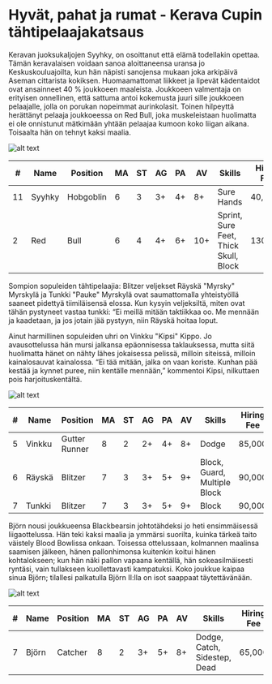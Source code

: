 # Hyvät, pahat ja rumat - Kerava Cupin tähtipelaajakatsaus

Keravan juoksukaljojen Syyhky, on osoittanut että elämä todellakin opettaa. Tämän keravalaisen voidaan sanoa aloittaneensa uransa jo Keskuskouluajoilta, kun hän näpisti sanojensa mukaan joka arkipäivä Aseman cittarista kokiksen. Huomaamattomat liikkeet ja lipevät kädentaidot ovat ansainneet 40 % joukkoeen maaleista. Joukkoeen valmentaja on erityisen onnellinen, että sattuma antoi kokemusta juuri sille joukkoeen pelaajalle, jolla on porukan nopeimmat aurinkolasit. Toinen hilpeyttä herättänyt pelaaja joukkoeessa on Red Bull, joka muskeleistaan huolimatta ei ole onnistunut mätkimään yhtään pelaajaa kumoon koko liigan aikana. Toisaalta hän on tehnyt kaksi maalia.

![alt text](/siteTexts/blogEntries/13/image.jpeg)

| #  | Name   | Position   | MA | ST | AG | PA | AV  | Skills                                 | Hiring Fee | SPP | MNG | NI | TR | Current Value |
|----|--------|------------|----|----|----|----|-----|----------------------------------------|------------|-----|-----|----|----|---------------|
| 11 | Syyhky | Hobgoblin  | 6  | 3  | 3+ | 4+ | 8+  | Sure Hands                             | 40,000     | 1   |     |    |    | 60,000        |
| 2  | Red    | Bull       | 6  | 4  | 4+ | 6+ | 10+ | Sprint, Sure Feet, Thick Skull, Block  | 130,000    | 3   |     |    |    | 150,000       |

Sompion sopuleiden tähtipelaajia: Blitzer veljekset Räyskä "Myrsky" Myrskylä ja Tunkki "Pauke" Myrskylä ovat saumattomalla yhteistyöllä saaneet pidettyä tiimiläisensä elossa. Kun kysyin veljeksiltä, miten ovat tähän pystyneet vastaa tunkki: “Ei meillä mitään taktiikkaa oo. Me mennään ja kaadetaan, ja jos jotain jää pystyyn, niin Räyskä hoitaa loput.

Ainut harmillinen sopuleiden uhri on Vinkku "Kipsi" Kippo. Jo avausottelussa hän mursi jalkansa epäonnisessa taklauksessa, mutta siitä huolimatta hänet on nähty lähes jokaisessa pelissä, milloin siteissä, milloin kainalosauvat kainalossa. “Ei tää mitään, jalka on vaan koriste. Kunhan pää kestää ja kynnet puree, niin kentälle mennään,” kommentoi Kipsi, nilkuttaen pois harjoituskentältä.

![alt text](/siteTexts/blogEntries/13/image-3.jpeg)

| #  | Name   | Position       | MA | ST | AG | PA | AV | Skills                          | Hiring Fee | SPP | MNG | NI | TR | Current Value |
|----|--------|----------------|----|----|----|----|----|---------------------------------|------------|-----|-----|----|----|---------------|
| 5  | Vinkku | Gutter Runner  | 8  | 2  | 2+ | 4+ | 8+ | Dodge                           | 85,000     | 0   |     |    |    | 85,000        |
| 6  | Räyskä | Blitzer        | 7  | 3  | 3+ | 5+ | 9+ | Block, Guard, Multiple Block    | 90,000     | 0   |     |    |    | 120,000       |
| 7  | Tunkki | Blitzer        | 7  | 3  | 3+ | 5+ | 9+ | Block                           | 90,000     | 2   |     |    |    | 90,000        |

Björn nousi joukkueensa Blackbearsin johtotähdeksi jo heti ensimmäisessä liigaottelussa. Hän teki kaksi maalia ja ymmärsi suorilta, kuinka tärkeä taito väistely Blood Bowlissa onkaan. Toisessa ottelussaan, kolmannen maalinsa saamisen jälkeen, hänen pallonhimonsa kuitenkin koitui hänen kohtalokseen; kun hän näki pallon vapaana kentällä, hän sokeasilmäisesti ryntäsi, vain tullakseen kuollettavasti kampatuksi. Koko joukkue kaipaa sinua Björn; tilallesi palkatulla Björn II:lla on isot saappaat täytettävänään.

![alt text](/siteTexts/blogEntries/13/image-2.jpeg)

| #  | Name  | Position | MA | ST | AG | PA | AV | Skills                      | Hiring Fee | SPP | MNG | NI | TR | Current Value |
|----|-------|----------|----|----|----|----|----|-----------------------------|------------|-----|-----|----|----|---------------|
| 7  | Björn | Catcher  | 8  | 2  | 3+ | 5+ | 8+ | Dodge, Catch, Sidestep, Dead | 65,000     | 0   |     |    |    | 75,000        |

